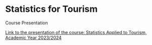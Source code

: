# Statistics for Tourism 

Course Presentation 

[Link to the presentation of the course: Statistics Applied to Tourism, Academic Year 2023/2024](https://jrcarob.github.io/stats4tourism/#1)
